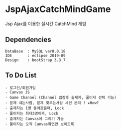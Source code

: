 # JspAjaxCatchMindGame
Jsp Ajax를 이용한 실시간 CatchMind 게임 

## Dependencies
```
DataBase  : MySQL ver8.0.18 
IDE       : eclipse 2019-09 
Design    : bootStrap 3.3.7
```

## To Do List
```
- 로그인/회원가입
- Canvas JS
- Game Channel (Channel 입장후 출제자, 풀이자 선택 기능) 
- 문제 내는사람, 문제 맞추는사람 세션 분리 ! ★How?
- 출제자는 1명 들어갔을때, Lock 
- 풀이자는 최대3명이후, Lock
- 출제자는 Canvas에 그리기 가능 
- 풀이자는 오직 Canvas화면만 보이도록
```
